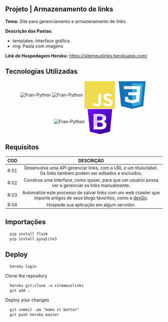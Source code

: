 ## Projeto | Armazenamento de links
**Tema:** Site para gerenciamento e armazenamento de links

**Descrição das Pastas:**
* templates: Interface gráfica
* img: Pasta com imagens

**Link de Hospedagem Heroku:** https://sitemeuslinks.herokuapp.com/


## Tecnologias Utilizadas

<div align="center">
  
   <img align="center" alt="Fran-Python" height="90" width="100" src="https://user-images.githubusercontent.com/79495727/160216619-4a76adbf-afbe-46ed-ac14-33512209cebf.png">
   <img align="center" alt="Fran-Python" height="90" width="100" src="https://cdn.jsdelivr.net/gh/devicons/devicon/icons/python/python-original.svg">
   <img align="center" alt="Rafa-Js" height="90" width="100" src="https://raw.githubusercontent.com/devicons/devicon/master/icons/javascript/javascript-plain.svg">
   <img align="center" alt="Fran-Python" height="90" width="100" src="https://raw.githubusercontent.com/devicons/devicon/master/icons/css3/css3-original.svg">
   <img align="center" alt="Fran-Python" height="90" width="100" src="https://user-images.githubusercontent.com/79495727/160216737-0dd4e3f6-3aff-4571-b5ec-b288c5eae0c9.png">
      <img align="center" alt="Fran-Python" height="80" width="90" src="https://raw.githubusercontent.com/themedotid/bootstrap-icon/HEAD/docs/bootstrap-icon-css.png">

</div>

## Requisitos

<div align="center">
  
COD | DESCRIÇÃO |
:--:|:---------:|
R 01 |Desenvolva uma API gerenciar links, com a URL e um título/label. Os links também podem ser editados e excluídos. |
R 02 |Construa uma interface, como quiser, para que um usuário possa ver e gerenciar os links manualmente. |
R 03 |Automatize este processo de salvar links com um web crawler que importe artigos de seus blogs favoritos, como a [devGo](https://devgo.com.br/). |
R 04 |Hospede sua aplicação em algum servidor. |

</div>

## Importações

<div align="left">
  
      pip install flask
      pip install pysqlite3

</div>

## Deploy

<div align="left">
  
      heroku login
      
Clone the repository

      heroku git:clone -a sitemeuslinks
      git add .
      
Deploy your changes

      git commit -am "make it better"
      git push heroku master

</div>

